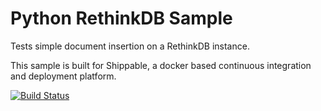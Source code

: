 Python RethinkDB Sample
=====================

Tests simple document insertion on a RethinkDB instance.

This sample is built for Shippable, a docker based continuous integration and deployment platform.

[![Build Status](https://apibeta.shippable.com/projects/54e5878491426fd6a78dddbe/badge?branchName=master)](https://appbeta.shippable.com/projects/54e5878491426fd6a78dddbe/builds/latest)
